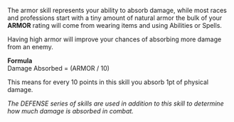 ---
---
The armor skill represents your ability to absorb damage, while most races and professions start with a tiny amount of natural armor the bulk of your **ARMOR** rating will come from wearing items and using Abilities or Spells.  
  
Having high armor will improve your chances of absorbing more damage from an enemy.  
  
**Formula**  
Damage Absorbed = (ARMOR / 10)  
  
This means for every 10 points in this skill you absorb 1pt of physical damage.  
  
_The DEFENSE series of skills are used in addition to this skill to determine how much damage is absorbed in combat._